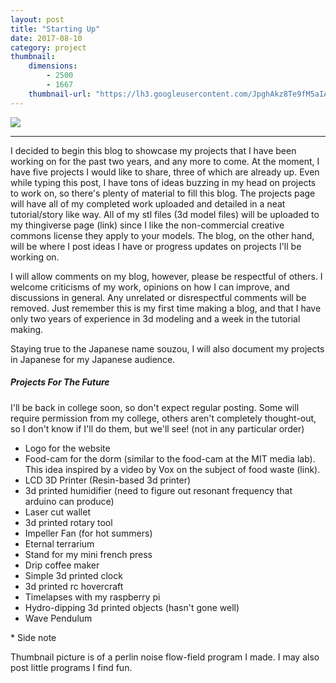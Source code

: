```yaml
---
layout: post
title: "Starting Up"
date: 2017-08-10
category: project
thumbnail: 
    dimensions: 
        - 2500
        - 1667
    thumbnail-url: "https://lh3.googleusercontent.com/JpghAkz8Te9fM5aIApYRna-qevSReU4i9weUHkQTgs10EvSCD0poXYsAc21bO0AZqoe_Wl7x8BbBbAI-WrD910TWoOEpSry5t3yOiNlbZwAzACh5DnAALSNudKg4gzkzMge2F7s3aYg=w1920-h1080" 
---
```


<main>
    <div id="thumbnail" class="slide-gallery">
            <img class="slides" src="https://lh3.googleusercontent.com/JpghAkz8Te9fM5aIApYRna-qevSReU4i9weUHkQTgs10EvSCD0poXYsAc21bO0AZqoe_Wl7x8BbBbAI-WrD910TWoOEpSry5t3yOiNlbZwAzACh5DnAALSNudKg4gzkzMge2F7s3aYg=w1920-h1080">
    </div>
    <hr>
    <p>
        I decided to begin this blog to showcase my projects that I have been working on for the past two years, and any more to come. At the moment, I have five projects I would like to share, three of which are already up. Even while typing this post, I have tons of ideas buzzing in my head on projects to work on, so there's plenty of material to fill this blog. The projects page will have all of my completed work uploaded and detailed in a neat tutorial/story like way. All of my stl files (3d model files) will be uploaded to my thingiverse page (link) since I like the non-commercial creative commons license they apply to your models. The blog, on the other hand, will be where I post ideas I have or progress updates on projects I'll be working on. 
    </p>
    <p>
        I will allow comments on my blog, however, please be respectful of others. I welcome criticisms of my work, opinions on how I can improve, and discussions in general. Any unrelated or disrespectful comments will be removed. Just remember this is my first time making a blog, and that I have only two years of experience in 3d modeling and a week in the tutorial making.
    </p>
    <p>
        Staying true to the Japanese name souzou, I will also document my projects in Japanese for my Japanese audience.
    </p>
    <h5>Projects For The Future</h5>
    <p>
        I'll be back in college soon, so don't expect regular posting. Some will require permission from my college, others aren't completely thought-out, so I don't know if I'll do them, but we'll see! (not in any particular order)
    </p>
    <ul>
        <li>
            Logo for the website
        </li>
        <li>
            Food-cam for the dorm (similar to the food-cam at the MIT media lab). This idea inspired by a video by Vox on the subject of food waste (link).
        </li>
        <li>
            LCD 3D Printer (Resin-based 3d printer)
        </li>
        <li>
            3d printed humidifier (need to figure out resonant frequency that arduino can produce)
        </li>
        <li>
            Laser cut wallet
        </li>
        <li>
            3d printed rotary tool
        </li>
        <li>
            Impeller Fan (for hot summers)
        </li>
        <li>
            Eternal terrarium
        </li>
        <li>
            Stand for my mini french press
        </li>
        <li>
            Drip coffee maker
        </li>
        <li>
            Simple 3d printed clock
        </li>
        <li>
            3d printed rc hovercraft
        </li>
        <li>
            Timelapses with my raspberry pi
        </li>
        <li>
            Hydro-dipping 3d printed objects (hasn't gone well)
        </li>
        <li>
            Wave Pendulum
        </li>
    </ul>
    <p>
        * Side note
    </p>
    <p>
        Thumbnail picture is of a perlin noise flow-field program I made. I may also post little programs I find fun.
    </p>